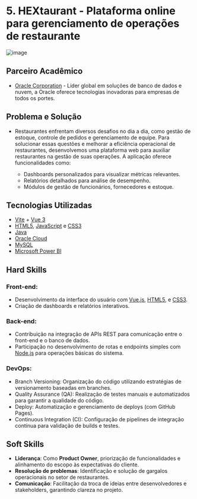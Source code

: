 # 5. HEXtaurant - Plataforma online para gerenciamento de operações de restaurante

![image](https://github.com/GroupHextech/HEXTECH-API5sem/raw/main/doc/Mockup/Project%20in%20Operation/ProjectOperationSprint4.gif)

## Parceiro Acadêmico

- [Oracle Corporation](https://www.oracle.com/br/) - Líder global em soluções de banco de dados e nuvem, a Oracle oferece tecnologias inovadoras para empresas de todos os portes.

## Problema e Solução

- Restaurantes enfrentam diversos desafios no dia a dia, como gestão de estoque, controle de pedidos e gerenciamento de equipe. Para solucionar essas questões e melhorar a eficiência operacional de restaurantes, desenvolvemos uma plataforma web para auxiliar restaurantes na gestão de suas operações. A aplicação oferece funcionalidades como:
  
  - Dashboards personalizados para visualizar métricas relevantes.
  - Relatórios detalhados para análise de desempenho.
  - Módulos de gestão de funcionários, fornecedores e estoque.

## Tecnologias Utilizadas

- [Vite](https://vitejs.dev/guide/) + [Vue 3](https://vuejs.org/guide/quick-start)
- [HTML5](https://html.spec.whatwg.org/), [JavaScript](https://www.javascript.com/) e [CSS3](http://www.w3.org/TR/css3-roadmap/)
- [Java](https://www.java.com/pt-BR/)
- [Oracle Cloud](https://www.oracle.com/br/cloud/)
- [MySQL](https://www.mysql.com/)
- [Microsoft Power BI](https://www.microsoft.com/pt-br/power-platform/products/power-bi)

## Hard Skills 

### Front-end:
  - Desenvolvimento da interface do usuário com [Vue.js](https://vuejs.org/guide/quick-start), [HTML5](https://html.spec.whatwg.org/), e [CSS3](http://www.w3.org/TR/css3-roadmap/).
  - Criação de dashboards e relatórios interativos.

### Back-end:
  - Contribuição na integração de APIs REST para comunicação entre o front-end e o banco de dados.
  - Participação no desenvolvimento de rotas e endpoints simples com [Node.js](https://nodejs.org/pt) para operações básicas do sistema.

### DevOps:
  - Branch Versioning: Organização do código utilizando estratégias de versionamento baseadas em branches.
  - Quality Assurance (QA): Realização de testes manuais e automatizados para garantir a qualidade do código.
  - Deploy: Automatização e gerenciamento de deploys (com GitHub Pages).
  - Continuous Integration (CI): Configuração de pipelines de integração contínua para validação de builds e testes.

## Soft Skills

- **Liderança**: Como **Product Owner**, priorização de funcionalidades e alinhamento do escopo às expectativas do cliente.
- **Resolução de problemas**: Identificação e solução de gargalos operacionais no setor de restaurantes.
- **Comunicação**: Facilitação da troca de ideias entre desenvolvedores e stakeholders, garantindo clareza no projeto.
